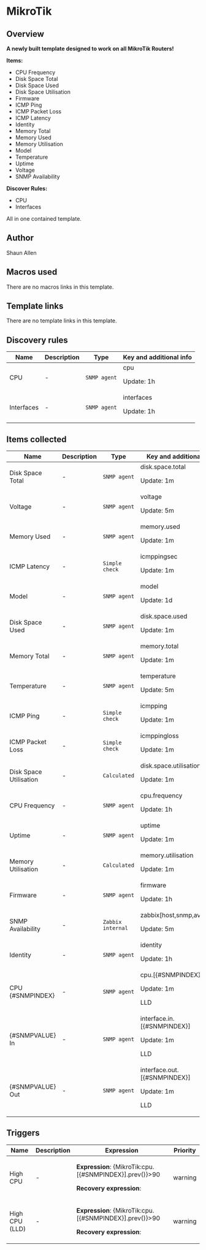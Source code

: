 # MikroTik

## Overview

**A newly built template designed to work on all MikroTik Routers!**


**Items:**


* CPU Frequency
* Disk Space Total
* Disk Space Used
* Disk Space Utilisation
* Firmware
* ICMP Ping
* ICMP Packet Loss
* ICMP Latency
* Identity
* Memory Total
* Memory Used
* Memory Utilisation
* Model
* Temperature
* Uptime
* Voltage
* SNMP Availability


**Discover Rules:**


* CPU
* Interfaces


All in one contained template.



## Author

Shaun Allen

## Macros used

There are no macros links in this template.

## Template links

There are no template links in this template.

## Discovery rules

|Name|Description|Type|Key and additional info|
|----|-----------|----|----|
|CPU|<p>-</p>|`SNMP agent`|cpu<p>Update: 1h</p>|
|Interfaces|<p>-</p>|`SNMP agent`|interfaces<p>Update: 1h</p>|
## Items collected

|Name|Description|Type|Key and additional info|
|----|-----------|----|----|
|Disk Space Total|<p>-</p>|`SNMP agent`|disk.space.total<p>Update: 1m</p>|
|Voltage|<p>-</p>|`SNMP agent`|voltage<p>Update: 5m</p>|
|Memory Used|<p>-</p>|`SNMP agent`|memory.used<p>Update: 1m</p>|
|ICMP Latency|<p>-</p>|`Simple check`|icmppingsec<p>Update: 1m</p>|
|Model|<p>-</p>|`SNMP agent`|model<p>Update: 1d</p>|
|Disk Space Used|<p>-</p>|`SNMP agent`|disk.space.used<p>Update: 1m</p>|
|Memory Total|<p>-</p>|`SNMP agent`|memory.total<p>Update: 1m</p>|
|Temperature|<p>-</p>|`SNMP agent`|temperature<p>Update: 5m</p>|
|ICMP Ping|<p>-</p>|`Simple check`|icmpping<p>Update: 1m</p>|
|ICMP Packet Loss|<p>-</p>|`Simple check`|icmppingloss<p>Update: 1m</p>|
|Disk Space Utilisation|<p>-</p>|`Calculated`|disk.space.utilisation<p>Update: 1m</p>|
|CPU Frequency|<p>-</p>|`SNMP agent`|cpu.frequency<p>Update: 1h</p>|
|Uptime|<p>-</p>|`SNMP agent`|uptime<p>Update: 1m</p>|
|Memory Utilisation|<p>-</p>|`Calculated`|memory.utilisation<p>Update: 1m</p>|
|Firmware|<p>-</p>|`SNMP agent`|firmware<p>Update: 1h</p>|
|SNMP Availability|<p>-</p>|`Zabbix internal`|zabbix[host,snmp,available]<p>Update: 5m</p>|
|Identity|<p>-</p>|`SNMP agent`|identity<p>Update: 1h</p>|
|CPU {#SNMPINDEX}|<p>-</p>|`SNMP agent`|cpu.[{#SNMPINDEX}]<p>Update: 1m</p><p>LLD</p>|
|{#SNMPVALUE} In|<p>-</p>|`SNMP agent`|interface.in.[{#SNMPINDEX}]<p>Update: 1m</p><p>LLD</p>|
|{#SNMPVALUE} Out|<p>-</p>|`SNMP agent`|interface.out.[{#SNMPINDEX}]<p>Update: 1m</p><p>LLD</p>|
## Triggers

|Name|Description|Expression|Priority|
|----|-----------|----------|--------|
|High CPU|<p>-</p>|<p>**Expression**: {MikroTik:cpu.[{#SNMPINDEX}].prev()}>90</p><p>**Recovery expression**: </p>|warning|
|High CPU (LLD)|<p>-</p>|<p>**Expression**: {MikroTik:cpu.[{#SNMPINDEX}].prev()}>90</p><p>**Recovery expression**: </p>|warning|
